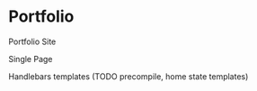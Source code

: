 # Portfolio
Portfolio Site

Single Page

Handlebars templates (TODO precompile, home state templates)
